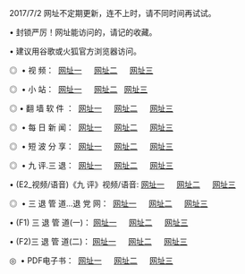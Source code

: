 2017/7/2 网址不定期更新，连不上时，请不同时间再试试。
<p>• 封锁严厉！网址能访问的，请记的收藏。
<p>• 建议用谷歌或火狐官方浏览器访问。
<p>◎   • 视 频： 
<a href="http://w.bbmg.space/tv/index.html" target="_blank">网址一</a> 　 
<a href="http://b.cosco.pro/9449.html" target="_blank">网址二</a> 　 
<a href="http://win.yutong.us/" target="_blank">网址三</a></p>
<p>◎   •  小 站：  
<a href="http://w.bbmg.space/" target="_blank">网址一</a> 　 
<a href="http://b.cosco.pro/9018.html" target="_blank">网址二</a>   
<a href="http://win.yutong.us/tv" target="_blank">网址三</a></p>
<p>◎  • 翻 墙 软 件 ：  
<a href="http://w.bbmg.space/ff/index.html" target="_blank">网址一</a> 　 
<a href="http://b.cosco.pro/s/read/a1_nd.html" target="_blank">网址二</a> 　 
<a href="http://win.yutong.us/ff/index.html" target="_blank">网址三</a></p>
<p>◎   • 每 日 新 闻：  
<a href="http://w.bbmg.space/day/index.html" target="_blank">网址一</a> 　 
<a href="http://b.cosco.pro/day/" target="_blank">网址二</a> 　 
<a href="http://win.yutong.us/day/index.html" target="_blank">网址三</a></p>
<p>◎ </span>  • 短 波 分 享：  
<a href="http://w.bbmg.space/h/index.html" target="_blank">网址一</a> 　 
<a href="http://b.cosco.pro/h/" target="_blank">网址二</a> 　 
<a href="http://win.yutong.us/h/index.html" target="_blank">网址三</a></p>
<p>◎   • 九 评.三 退：  
<a href="http://w.bbmg.space/t/index.html" target="_blank">网址一</a> 　 
<a href="http://w.bbmg.space/v2/index.html" target="_blank">网址二</a> 　 
<a href="http://win.yutong.us/tt/index.html" target="_blank">网址三</a> 　</p>
<p>  • (E2_视频/语音)《九 评》视频/语音: 
<a href="http://w.bbmg.space/7738.html" target="_blank">网址一</a> 　 
<a href="http://b.cosco.pro/7614.html" target="_blank">网址二</a> 　 
<a href="http://win.yutong.us/7633.html" target="_blank">网址三</a></p>
<p>◎   • 三 退 管 道...退 党 网：  
<a href="http://w.bbmg.space/go/td1.html" target="_blank">网址一</a> 　 
<a href="http://b.cosco.pro/go/td2.html" target="_blank">网址二</a> 　 
<a href="http://win.yutong.us/go/td3.html" target="_blank">网址三</a></p>
<p>  • (F1) 三 退 管 道(一)： 
<a href="http://w.bbmg.space/dd/" target="_blank">网址一</a> 　 
<a href="http://b.cosco.pro/s/read/a1_tdx.html" target="_blank">网址二</a> 　 
<a href="http://win.yutong.us/dd/" target="_blank">网址三</a></p>
<p>  • (F2)三 退 管 道(二)： 
<a href="http://w.bbmg.space/d/" target="_blank">网址一</a> 　 
<a href="http://b.cosco.pro/d/" target="_blank">网址二</a> 　 
<a href="http://win.yutong.us/d/" target="_blank">网址三</a></p>
<p>◎   • PDF电子书：  
<a href="http://w.bbmg.space/p/" target="_blank">网址一</a> 　 
<a href="http://b.cosco.pro/p/" target="_blank">网址二</a> 　 
<a href="http://win.yutong.us/p/" target="_blank">网址三</a></p>
